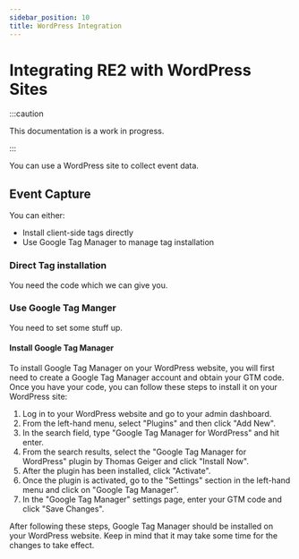 ```yaml
---
sidebar_position: 10
title: WordPress Integration
---
```


# Integrating RE2 with WordPress Sites

:::caution

This documentation is a work in progress.

:::

You can use a WordPress site to collect event data.

## Event Capture

You can either:
- Install client-side tags directly
- Use Google Tag Manager to manage tag installation

### Direct Tag installation
You need the code which we can give you.

### Use Google Tag Manger
You need to set some stuff up.

#### Install Google Tag Manager

To install Google Tag Manager on your WordPress website, you will first need to create a Google Tag Manager account and obtain your GTM code. Once you have your code, you can follow these steps to install it on your WordPress site:

1. Log in to your WordPress website and go to your admin dashboard.
1. From the left-hand menu, select "Plugins" and then click "Add New".
1. In the search field, type "Google Tag Manager for WordPress" and hit enter.
1. From the search results, select the "Google Tag Manager for WordPress" plugin by Thomas Geiger and click "Install Now".
1. After the plugin has been installed, click "Activate".
1. Once the plugin is activated, go to the "Settings" section in the left-hand menu and click on "Google Tag Manager".
1. In the "Google Tag Manager" settings page, enter your GTM code and click "Save Changes".

After following these steps, Google Tag Manager should be installed on your WordPress website. Keep in mind that it may take some time for the changes to take effect.